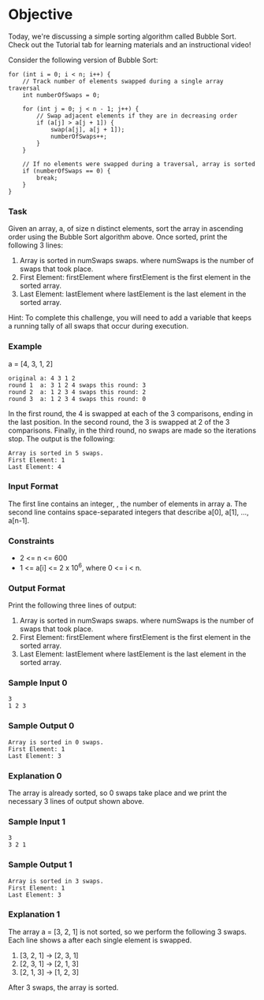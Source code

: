 # Objective

Today, we're discussing a simple sorting algorithm called Bubble Sort. Check out the Tutorial tab for learning materials and an instructional video!

Consider the following version of Bubble Sort:

```
for (int i = 0; i < n; i++) {
    // Track number of elements swapped during a single array traversal
    int numberOfSwaps = 0;

    for (int j = 0; j < n - 1; j++) {
        // Swap adjacent elements if they are in decreasing order
        if (a[j] > a[j + 1]) {
            swap(a[j], a[j + 1]);
            numberOfSwaps++;
        }
    }

    // If no elements were swapped during a traversal, array is sorted
    if (numberOfSwaps == 0) {
        break;
    }
}
```

### Task

Given an array, a, of size n distinct elements, sort the array in ascending order using the Bubble Sort algorithm above. Once sorted, print the following 3 lines:

1. Array is sorted in numSwaps swaps.
   where numSwaps is the number of swaps that took place.
2. First Element: firstElement
   where firstElement is the first element in the sorted array.
3. Last Element: lastElement
   where lastElement is the last element in the sorted array.

Hint: To complete this challenge, you will need to add a variable that keeps a running tally of all swaps that occur during execution.

### Example

a = [4, 3, 1, 2]

```
original a: 4 3 1 2
round 1  a: 3 1 2 4 swaps this round: 3
round 2  a: 1 2 3 4 swaps this round: 2
round 3  a: 1 2 3 4 swaps this round: 0
```

In the first round, the 4 is swapped at each of the 3 comparisons, ending in the last position. In the second round, the 3 is swapped at 2 of the 3 comparisons. Finally, in the third round, no swaps are made so the iterations stop. The output is the following:

```
Array is sorted in 5 swaps.
First Element: 1
Last Element: 4
```

### Input Format

The first line contains an integer, , the number of elements in array a.
The second line contains space-separated integers that describe a[0], a[1], ..., a[n-1].

### Constraints

-   2 <= n <= 600
-   1 <= a[i] <= 2 x 10<sup>6</sup>, where 0 <= i < n.

### Output Format

Print the following three lines of output:

1. Array is sorted in numSwaps swaps.
   where numSwaps is the number of swaps that took place.
2. First Element: firstElement
   where firstElement is the first element in the sorted array.
3. Last Element: lastElement
   where lastElement is the last element in the sorted array.

### Sample Input 0

```
3
1 2 3
```

### Sample Output 0

```
Array is sorted in 0 swaps.
First Element: 1
Last Element: 3
```

### Explanation 0

The array is already sorted, so 0 swaps take place and we print the necessary 3 lines of output shown above.

### Sample Input 1

```
3
3 2 1
```

### Sample Output 1

```
Array is sorted in 3 swaps.
First Element: 1
Last Element: 3
```

### Explanation 1

The array a = [3, 2, 1] is not sorted, so we perform the following 3 swaps. Each line shows a after each single element is swapped.

1. [3, 2, 1] -> [2, 3, 1]
2. [2, 3, 1] -> [2, 1, 3]
3. [2, 1, 3] -> [1, 2, 3]

After 3 swaps, the array is sorted.
